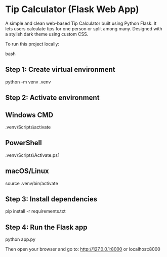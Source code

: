 # Tip Calculator (Flask Web App)

A simple and clean web-based Tip Calculator built using Python Flask. It lets users calculate tips for one person or split among many. Designed with a stylish dark theme using custom CSS.

To run this project locally:

bash
## Step 1: Create virtual environment
python -m venv .venv

## Step 2: Activate environment
## Windows CMD
.venv\Scripts\activate
## PowerShell
.venv\Scripts\Activate.ps1
## macOS/Linux
source .venv/bin/activate

## Step 3: Install dependencies
pip install -r requirements.txt

## Step 4: Run the Flask app
python app.py

Then open your browser and go to: http://127.0.0.1:8000  or localhost:8000


